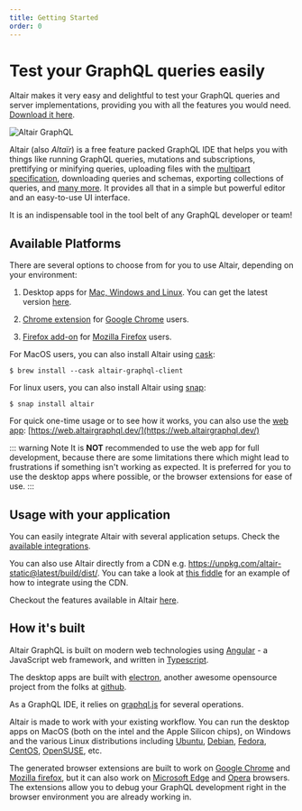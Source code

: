 ```yaml
---
title: Getting Started
order: 0
---
```


# Test your GraphQL queries easily

Altair makes it very easy and delightful to test your GraphQL queries and server implementations, providing you with all the features you would need. [Download it here](/#download).

![Altair GraphQL](/assets/img/app-shot.png)

Altair (also _Altaïr_) is a free feature packed GraphQL IDE that helps you with things like running GraphQL queries, mutations and subscriptions, prettifying or minifying queries, uploading files with the [multipart specification](https://github.com/jaydenseric/graphql-multipart-request-spec), downloading queries and schemas, exporting collections of queries, and [many more](/docs/features/). It provides all that in a simple but powerful editor and an easy-to-use UI interface.

It is an indispensable tool in the tool belt of any GraphQL developer or team!

## Available Platforms

There are several options to choose from for you to use Altair, depending on your environment:

1. Desktop apps for [Mac, Windows and Linux](https://altairgraphql.dev/). You can get the latest version [here](https://altairgraphql.dev/#download).
1. [Chrome extension](https://chrome.google.com/webstore/detail/altair-graphql-client/flnheeellpciglgpaodhkhmapeljopja) for [Google Chrome](https://www.google.com/chrome/) users.

1. [Firefox add-on](https://addons.mozilla.org/en-US/firefox/addon/altair-graphql-client/) for [Mozilla Firefox](https://www.mozilla.org/en-US/firefox/) users.

For MacOS users, you can also install Altair using [cask](https://github.com/Homebrew/homebrew-cask):

```
$ brew install --cask altair-graphql-client
```

For linux users, you can also install Altair using [snap](https://snapcraft.io/altair):

```
$ snap install altair
```

For quick one-time usage or to see how it works, you can also use the [web app](https://web.altairgraphql.dev/): [https://web.altairgraphql.dev/](https://web.altairgraphql.dev/)

::: warning Note
It is **NOT** recommended to use the web app for full development, because there are some limitations there which might lead to frustrations if something isn't working as expected. It is preferred for you to use the desktop apps where possible, or the browser extensions for ease of use.
:::

## Usage with your application

You can easily integrate Altair with several application setups. Check the [available integrations](/docs/integrations/).

You can also use Altair directly from a CDN e.g. https://unpkg.com/altair-static@latest/build/dist/. You can take a look at [this fiddle](https://jsfiddle.net/imolorhe/zrjh2x08/) for an example of how to integrate using the CDN.

Checkout the features available in Altair [here](/docs/features/).

## How it's built

Altair GraphQL is built on modern web technologies using [Angular](https://angular.io/) - a JavaScript web framework, and written in [Typescript](https://www.typescriptlang.org/).

The desktop apps are built with [electron](https://www.electronjs.org), another awesome opensource project from the folks at [github](http://www.github.com/).

As a GraphQL IDE, it relies on [graphql.js](https://github.com/graphql/graphql-js) for several operations.

Altair is made to work with your existing workflow. You can run the desktop apps on MacOS (both on the intel and the Apple Silicon chips), on Windows and the various Linux distributions including [Ubuntu](https://ubuntu.com/), [Debian](https://www.debian.org/index.en.html), [Fedora](https://getfedora.org/en/), [CentOS](https://www.centos.org/), [OpenSUSE](https://www.opensuse.org/), etc.

The generated browser extensions are built to work on [Google Chrome](https://chrome.google.com/webstore/detail/altair-graphql-client/flnheeellpciglgpaodhkhmapeljopja) and [Mozilla firefox](https://addons.mozilla.org/en-US/firefox/addon/altair-graphql-client/), but it can also work on [Microsoft Edge](https://www.microsoft.com/en-us/edge) and [Opera](https://www.opera.com/) browsers. The extensions allow you to debug your GraphQL development right in the browser environment you are already working in.
